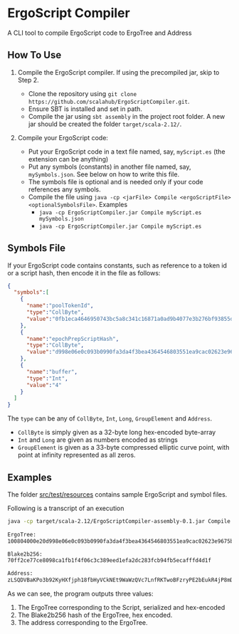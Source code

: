 # ErgoScript Compiler

A CLI tool to compile ErgoScript code to ErgoTree and Address

## How To Use

1. Compile the ErgoScript compiler. If using the precompiled jar, skip to Step 2. 
   - Clone the repository using `git clone https://github.com/scalahub/ErgoScriptCompiler.git`.
   - Ensure SBT is installed and set in path.
   - Compile the jar using `sbt assembly` in the project root folder. A new jar should be created the folder `target/scala-2.12/`. 

2. Compile your ErgoScript code:
   - Put your ErgoScript code in a text file named, say, `myScript.es` (the extension can be anything)
   - Put any symbols (constants) in another file named, say, `mySymbols.json`. See below on how to write this file.
   - The symbols file is optional and is needed only if your code references any symbols.
   - Compile the file using `java -cp <jarFile> Compile <ergoScriptFile> <optionalSymbolsFile>`. Examples
     - `java -cp ErgoScriptCompiler.jar Compile myScript.es mySymbols.json`
     - `java -cp ErgoScriptCompiler.jar Compile myScript.es`
    
## Symbols File

If your ErgoScript code contains constants, such as reference to a token id or a script hash, then encode it in the file as follows:

```json
{
  "symbols":[
    {
      "name":"poolTokenId",
      "type":"CollByte",
      "value":"0fb1eca4646950743bc5a8c341c16871a0ad9b4077e3b276bf93855d51a042d1"
    },
    {
      "name":"epochPrepScriptHash",
      "type":"CollByte",
      "value":"d998e06e0c093b0990fa3da4f3bea4364546803551ea9cac02623e9675ba4522"
    },
    {
      "name":"buffer",
      "type":"Int",
      "value":"4"
    }
  ]
}
```

The `type` can be any of `CollByte`, `Int`, `Long`, `GroupElement` and `Address`.

- `CollByte` is simply given as a 32-byte long hex-encoded byte-array
- `Int` and `Long` are given as numbers encoded as strings
- `GroupElement` is given as a 33-byte compressed elliptic curve point, with point at infinity represented as all zeros.

## Examples

The folder [src/test/resources](src/test/resources) contains sample ErgoScript and symbol files.

Following is a transcript of an execution

```bash
java -cp target/scala-2.12/ErgoScriptCompiler-assembly-0.1.jar Compile src/test/resources/pool_deposit.es src/test/resources/pool_deposit_symbols.json
 
ErgoTree:
100804000e20d998e06e0c093b0990fa3da4f3bea4364546803551ea9cac02623e9675ba4522040004000500040004000e200fb1eca4646950743bc5a8c341c16871a0ad9b4077e3b276bf93855d51a042d1d802d601b2a4730000d602c27201d1ededed93cb7202730193c2b2a5730200720292c1b2a57303009ac17201b0b5a4d901036393c27203c2a77304d9010341639a8c720301c18c720302938cb2db6308b2a5730500730600017307

Blake2b256:
70ff2ce77ce8098ca1fb1f4f06c3c389eed1efa2dc283fcb94fb5ecafffd4d1f

Address:
zLSQDVBaKPo3b92KyHXfjph18fbHyVCkNEt9WaWzQVc7LnfRKTwoBFzryPE2bEukR4jP8mDiRVgBtKM6peYGb1Rq6Hbi5y9qja5B7mBtRdhEPqJzc66WN74QbQ1yvBMJQzGNjD85xpiPgW3mEJ8NvLuYAZL97vkUYZzMEa38FVesfTPYsMn9bqiTX5ZL5ogimzRL9nFyaMbp3wDTZQNeJDhaJjr5mS7BvsrdjTwmiLsXFZVpcw
```

As we can see, the program outputs three values:
1. The ErgoTree corresponding to the Script, serialized and hex-encoded
2. The Blake2b256 hash of the ErgoTree, hex encoded.
3. The address corresponding to the ErgoTree.
